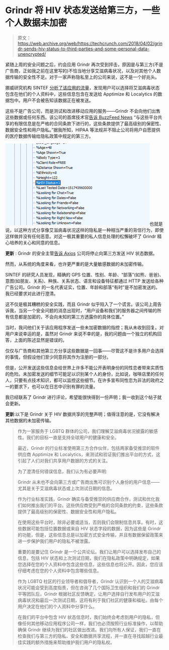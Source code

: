 # Grindr 将 HIV 状态发送给第三方，一些个人数据未加密 

> 原文：<https://web.archive.org/web/https://techcrunch.com/2018/04/02/grindr-sends-hiv-status-to-third-parties-and-some-personal-data-unencrypted/>

紧随上周的安全问题之后，约会应用 Grindr 再次受到抨击，原因是与第三方(不是广告商，正如我之前在这里写的)不恰当地分享艾滋病毒状况，以及对其他个人数据传输的安全性不足。对于一家声称隐私至上的公司来说，这不是一个好兆头。

挪威研究机构 SINTEF [分析了该应用的流量](https://web.archive.org/web/20230128125634/https://github.com/SINTEF-9012/grindr-privacy-leaks)，发现用户可以选择将艾滋病毒状态包含在他们的个人资料中，这些信息包含在发送给 Apptimize 和 Localytics 的数据包中。用户不会被告知该数据正在被发送。

这些不是广告公司，而是测试和改进移动应用的服务——Grindr 不会向他们出售这些数据或任何东西。该公司的首席技术官[告诉 BuzzFeed News](https://web.archive.org/web/20230128125634/https://www.buzzfeed.com/azeenghorayshi/grindr-hiv-status-privacy) “与这些平台共享的有限信息是在严格的合同条款下进行的，这些条款提供了最高级别的保密性、数据安全性和用户隐私。”据我所知，HIPAA 等法规并不阻止公司将用户自愿提供的医疗数据传输给隐私政策中规定的第三方。

![](img/23b9d53199b0a86660398ed529699ed5.png)也就是说，以这种方式分享像艾滋病毒状况这样的隐私是一种相当严重的背信行为，即使这样做并没有任何恶意。对这一极其重要的私人信息处理的松懈破坏了 Grindr 精心培养的关心和同意的信息。

**更新** : Grindr 的安全主管[告诉 Axios](https://web.archive.org/web/20230128125634/https://www.axios.com/exclusive-grindr-security-chief-on-hiv-disclosure-b5a64fdb-8c1d-4a08-a94e-67506d4a0d0b.html) 公司将停止向第三方发送 HIV 状态数据。

然而，从系统的角度来看，也许更严重的是大量敏感数据的未加密传输。

SINTEF 的研究人员发现，精确的 GPS 位置、性别、年龄、“部落”(如熊、爸爸)、意图(如朋友、关系)、种族、关系状态、语言和设备特征都通过 HTTP 发送给各种广告公司。Grindr 的一名代表证实，位置、年龄和部落“有时”是不加密发送的。我已经要求对此进行澄清。

这不仅是极其糟糕的安全实践，而且 Grindr 似乎陷入了一个谎言。该公司上周告诉我，当另一个安全问题的消息出现时，“用户设备和我们的服务器之间传输的所有信息都是加密的，不会向未知的第三方透露你的具体位置。”

当时，我问他们关于该应用程序发送一些未加密数据的指控；我从未收到回复。对用户来说幸运的是，虽然对 Grindr 来说不幸的是，我的问题由一个独立的机构回答，上面的陈述显然是错误的。

仅仅与广告商和其他第三方分享这些数据是一回事——尽管这不是许多用户会选择的事情，但假设他们至少同意将其作为注册的一部分。

但是，公开发送这些信息会给世界上许多不能公开表明身份的同性恋者带来实质性的危险。未加密发送的细节可能足以识别某个人的身份，比如说，咖啡店里的任何人，只要有点技术知识，都可以监控这些细节。在许多宣布同性恋为非法的政府之一的要求下，也可以在日志中识别有罪的流量。

我已经联系了 Grindr 进行评论，希望能很快得到一份声明；我一收到这个帖子就会更新。

**更新**:以下是 Grindr 关于 HIV 数据共享的完整声明；值得注意的是，它没有解决其他数据的未加密传输。

> 作为一家服务于 LGBTQ 群体的公司，我们理解艾滋病毒状况披露的敏感性。我们的目标一直是支持全球用户的健康和安全。
> 
> 最近，Grindr 的行业标准使用第三方合作伙伴，包括两家备受推崇的软件供应商 Apptimize 和 Localytics，来测试和验证我们推出平台的方式，这引起了人们对我们共享用户数据的方式的关注。
> 
> 为了澄清任何错误信息，我们认为有必要声明:
> 
> Grindr 从未也不会向第三方或广告商出售可识别个人身份的用户信息——尤其是关于艾滋病毒状态或上次测试日期的信息。
> 
> 作为行业标准实践，Grindr 确实与备受推崇的供应商合作，测试和优化我们如何推出我们的平台。这些供应商受到严格的合同条款的约束，这些条款提供了最高级别的保密性、数据安全性和用户隐私。
> 
> 在使用这些平台时，除非必要或适当，否则我们会限制信息共享。有时，这些数据可能包括位置数据或来自 HIV 状态字段的数据，因为这些是 Grindr 的功能，但是，这些信息总是以加密方式安全传输，并且有数据保留政策来进一步保护我们用户的隐私不被泄露。
> 
> 重要的是要记住 Grindr 是一个公共论坛。我们让用户可以选择发布自己的信息，包括 HIV 状态和上次测试日期，我们在隐私政策中明确规定，如果您选择在您的个人资料中包含这些信息，这些信息也将公开。因此，您应该仔细考虑在您的个人资料中包含哪些信息。
> 
> 作为 LGBTQ 社区的行业领导者和倡导者，Grindr 认识到一个人的艾滋病毒状况可能会受到高度指责，但在咨询了几个国际卫生组织和我们的 Grindr 平等团队后，Grindr 根据社区反馈确定，让用户选择自行发布用户的艾滋病毒状况和最后一次测试日期，这将有利于我们社区的健康和福祉。由每个用户决定在他们的个人资料中分享什么。
> 
> 在我们的平台中包含 HIV 状态信息时，我们始终会考虑到用户的隐私，但像任何其他移动应用程序公司一样，我们也必须按照行业标准操作，以帮助确保 Grindr 继续为我们的社区做出改进。我们向所有人保证，我们一直在检查我们与第三方的隐私、安全和数据共享流程，并一直在寻找超越行业最佳实践的额外措施来帮助维护我们用户的隐私权。